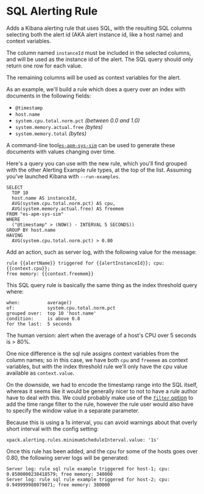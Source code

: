 # SQL Alerting Rule 

Adds a Kibana alerting rule that uses SQL, with the resulting SQL columns
selecting both the alert id (AKA alert instance id, like a host name) and
context variables.

The column named `instanceId` must be included in the selected columns, and
will be used as the instance id of the alert.  The SQL query should only return
one row for each value.

The remaining columns will be used as context variables for the alert.

As an example, we'll build a rule which does a query over an index with
documents in the following fields:

- `@timestamp`
- `host.name`
- `system.cpu.total.norm.pct` _(between 0.0 and 1.0)_
- `system.memory.actual.free` _(bytes)_
- `system.memory.total` _(bytes)_

A command-line tool[`es-apm-sys-sim`](https://github.com/pmuellr/es-apm-sys-sim)
can be used to generate these documents with values changing over time. 

Here's a query you can use with the new rule, which you'll find grouped with
the other Alerting Example rule types, at the top of the list.  Assuming you've
launched Kibana with `--run-examples`.

    SELECT 
      TOP 10 
      host.name AS instanceId, 
      AVG(system.cpu.total.norm.pct) AS cpu, 
      AVG(system.memory.actual.free) AS freemem 
    FROM "es-apm-sys-sim" 
    WHERE 
      ("@timestamp" > (NOW() - INTERVAL 5 SECONDS)) 
    GROUP BY host.name 
    HAVING 
      AVG(system.cpu.total.norm.pct) > 0.80

Add an action, such as server log, with the following value for the message:

    rule {{alertName}} triggered for {{alertInstanceId}}; cpu: {{context.cpu}};
    free memory: {{context.freemem}}      

This SQL query rule is basically the same thing as the index threshold query
where:

    when:          average()
    of:            system.cpu.total.norm.pct
    grouped over:  top 10 'host.name'
    condition:     is above 0.8
    for the last:  5 seconds

The human version: alert when the average of a host's CPU over 5 seconds is > 80%.

One nice difference is the sql rule assigns context variables from the column
names; so in this case, we have both `cpu` and `freemem` as context variables,
but with the index threshold rule we'll only have the cpu value available as
`context.value`.

On the downside, we had to encode the timestamp range into the SQL itself,
whereas it seems like it would be generally nicer to not to have a rule author
have to deal with this.  We could probably make use of the
[`filter` option](https://www.elastic.co/guide/en/elasticsearch/reference/current/sql-search-api.html#sql-search-api-request-body)
to add the time range filter to the rule, however the rule user would also have
to specify the window value in a separate parameter.

Because this is using a 1s interval, you can avoid warnings about that overly short interval with the config setting:

    xpack.alerting.rules.minimumScheduleInterval.value: '1s'

Once this rule has been added, and the cpu for some of the hosts goes over 0.80, the following server logs will be generated:

    Server log: rule sql rule example triggered for host-1; cpu: 0.8500000238418579; free memory: 340000
    Server log: rule sql rule example triggered for host-2; cpu: 0.949999988079071; free memory: 380000

